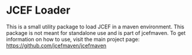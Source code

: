 # JCEF Loader #

This is a small utility package to load JCEF in a maven environment.
This package is not meant for standalone use and is part of jcefmaven.
To get information on how to use, visit the main project page:
https://github.com/jcefmaven/jcefmaven